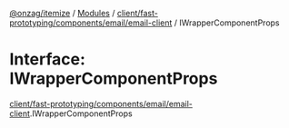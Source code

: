 [@onzag/itemize](../README.md) / [Modules](../modules.md) / [client/fast-prototyping/components/email/email-client](../modules/client_fast_prototyping_components_email_email_client.md) / IWrapperComponentProps

# Interface: IWrapperComponentProps

[client/fast-prototyping/components/email/email-client](../modules/client_fast_prototyping_components_email_email_client.md).IWrapperComponentProps

